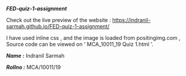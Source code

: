 
***FED-quiz-1-assignment***

Check out the live preview of the website : https://indranil-sarmah.github.io/FED-quiz-1-assignment/

I have used inline css , and the image is loaded from positingimg.com , Source code can be viewed on ' MCA_10011_19 Quiz 1.html '.

***Name :*** Indranil Sarmah

***Rollno :*** MCA/10011/19




